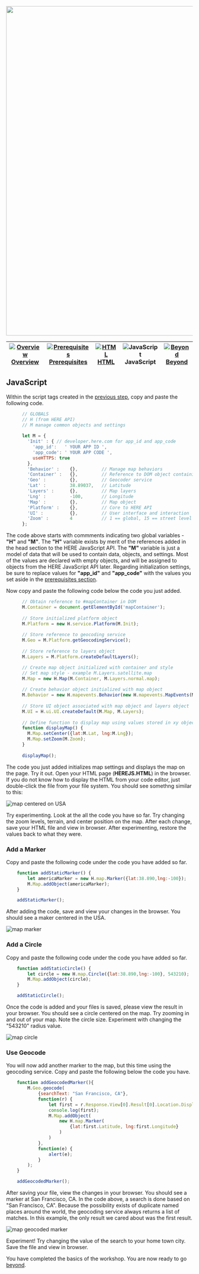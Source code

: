 <img src="/images/here_workshop.png" width="890" />

| [![Overview](/images/01_off.png)<br>Overview](./README.md) | [![Prerequisites](/images/02_off.png)<br>Prerequisites](./02.md) | [![HTML](/images/03_off.png)<br>HTML](./03.md) | ![JavaScript](/images/04.png)<br>JavaScript | [![Beyond](/images/05_off.png)<br>Beyond](./05.md)
| :---: | :---: | :---: | :---: | :---: |

## JavaScript

Within the script tags created in the [previous step](./03.md), copy and paste the following code.

``` javascript
      // GLOBALS
      // H (from HERE API)
      // M manage common objects and settings
      
      let M = {
        'Init' : { // developer.here.com for app_id and app_code
          'app_id':   ' YOUR APP ID ',
          'app_code': ' YOUR APP CODE ',
          useHTTPS: true
        },
        'Behavior' :    {},         // Manage map behaviors
        'Container' :   {},         // Reference to DOM object containing map
        'Geo' :         {},         // Geocoder service
        'Lat' :         38.89037,   // Latitude
        'Layers' :      {},         // Map layers
        'Lng' :         -100,       // Longitude
        'Map' :         {},         // Map object
        'Platform' :    {},         // Core to HERE API
        'UI' :          {},         // User interface and interaction
        'Zoom' :        4           // 1 == global, 15 == street level
      };
```

The code above starts with commments indicating two global variables - **"H"** and **"M"**. The **"H"** variable exists by merit of the references added in the head section to the HERE JavaScript API. The **"M"** variable is just a model of data that will be used to contain data, objects, and settings. Most of the values are declared with empty objects, and will be assigned to objects from the HERE JavaScript API later. Regarding initialization settings, be sure to replace values for **"app_id"** and **"app_code"** with the values you set aside in the [prerequisites section](./02.md).

Now copy and paste the following code below the code you just added.

``` javascript
      // Obtain reference to #mapContainer in DOM 
      M.Container = document.getElementById('mapContainer');
      
      // Store initialized platform object
      M.Platform = new H.service.Platform(M.Init);
      
      // Store reference to geocoding service
      M.Geo = M.Platform.getGeocodingService();
      
      // Store reference to layers object
      M.Layers = M.Platform.createDefaultLayers();

      // Create map object initialized with container and style
      // Set map style - example M.Layers.satellite.map
      M.Map = new H.Map(M.Container, M.Layers.normal.map);
      
      // Create behavior object initialized with map object
      M.Behavior = new H.mapevents.Behavior(new H.mapevents.MapEvents(M.Map));
      
      // Store UI object associated with map object and layers object
      M.UI = H.ui.UI.createDefault(M.Map, M.Layers);
      
      // Define function to display map using values stored in xy object
      function displayMap() {
        M.Map.setCenter({lat:M.Lat, lng:M.Lng});
        M.Map.setZoom(M.Zoom);
      }
      
      displayMap();
```

The code you just added initializes map settings and displays the map on the page. Try it out. Open your HTML page (**HEREJS.HTML**) in the browser. If you do not know how to display the HTML from your code editor, just double-click the file from your file system. You should see somethng similar to this:

![map centered on USA](/images/map_usa_centered.jpg)

Try experimenting. Look at the all the code you have so far. Try changing the zoom levels, terrain, and center position on the map. After each change, save your HTML file and view in browser. After experimenting, restore the values back to what they were.

### Add a Marker

Copy and paste the following code under the code you have added so far.

``` javascript
    function addStaticMarker() {
        let americaMarker = new H.map.Marker({lat:38.890,lng:-100});
        M.Map.addObject(americaMarker);
    }

    addStaticMarker();
```

After adding the code, save and view your changes in the browser. You should see a maker centered in the USA.

![map marker](/images/map_usa_marker.jpg)

### Add a Circle

Copy and paste the following code under the code you have added so far.

``` javascript
    function addStaticCircle() {
        let circle = new H.map.Circle({lat:38.890,lng:-100}, 543210);
        M.Map.addObject(circle);
    }

    addStaticCircle();
```

Once the code is added and your files is saved, please view the result in your browser. You should see a circle centered on the map. Try zooming in and out of your map. Note the circle size. Experiment with changing the "543210" radius value. 

![map circle](/images/map_usa_circle.jpg)

### Use Geocode

You will now add another marker to the map, but this time using the geocoding service. Copy and paste the following below the code you have.

``` javascript
    function addGeocodedMarker(){
        M.Geo.geocode(
            {searchText: "San Francisco, CA"}, 
            function(r) {
                let first = r.Response.View[0].Result[0].Location.DisplayPosition;
                console.log(first);
                M.Map.addObject(
                    new H.map.Marker(
                        {lat:first.Latitude, lng:first.Longitude}
                    )
                )
            }, 
            function(e) {
                alert(e);
            }
        );
    }

    addGeocodedMarker();
```

After saving your file, view the changes in your browser. You should see a marker at San Francisco, CA. In the code above, a search is done based on "San Francisco, CA". Because the possibility exists of duplicate named places around the world, the geocoding service always returns a list of matches. In this example, the only result we cared about was the first result.

![map geocoded marker](/images/map_usa_geomarker.jpg)

Experiment! Try changing the value of the search to your home town city. Save the file and view in browser.

You have completed the basics of the workshop. You are now ready to go [beyond](./05.md).
